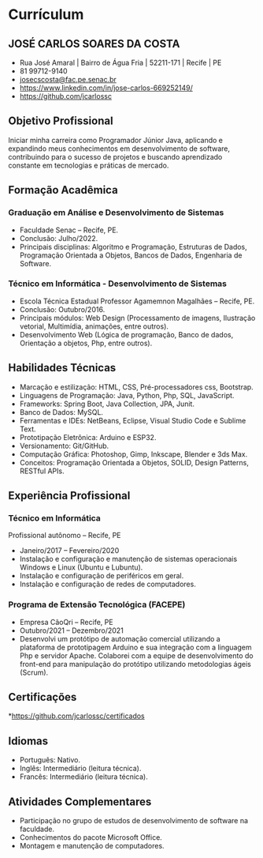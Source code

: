 # Currículum

## JOSÉ CARLOS SOARES DA COSTA
* Rua José Amaral | Bairro de Água Fria | 52211-171 | Recife | PE 
* 81 99712-9140 
* josecscosta@fac.pe.senac.br 
* https://www.linkedin.com/in/jose-carlos-669252149/                        
* https://github.com/jcarlossc

## Objetivo Profissional
Iniciar minha carreira como Programador Júnior Java, aplicando e expandindo meus conhecimentos em desenvolvimento de software, contribuindo para o sucesso de projetos e buscando aprendizado constante em tecnologias e práticas de mercado.

## Formação Acadêmica
### Graduação em Análise e Desenvolvimento de Sistemas
* Faculdade Senac – Recife, PE.
* Conclusão: Julho/2022.
* Principais disciplinas: Algoritmo e Programação, Estruturas de Dados, Programação Orientada a Objetos, Bancos de Dados, Engenharia de Software.
### Técnico em Informática - Desenvolvimento de Sistemas
* Escola Técnica Estadual Professor Agamemnon Magalhães – Recife, PE.
* Conclusão: Outubro/2016.
* Principais módulos: Web Design (Processamento de imagens, Ilustração vetorial, Multimídia, animações, entre outros).
* Desenvolvimento Web (Lógica de programação, Banco de dados, Orientação a objetos, Php, entre outros).


## Habilidades Técnicas
* Marcação e estilização: HTML, CSS, Pré-processadores css, Bootstrap.
* Linguagens de Programação: Java, Python, Php, SQL, JavaScript.
* Frameworks: Spring Boot, Java Collection, JPA, Junit.
* Banco de Dados: MySQL.
* Ferramentas e IDEs: NetBeans, Eclipse, Visual Studio Code e Sublime Text.
* Prototipação Eletrônica: Arduino e ESP32.
* Versionamento: Git/GitHub.
* Computação Gráfica: Photoshop, Gimp, Inkscape, Blender e 3ds Max.
* Conceitos: Programação Orientada a Objetos, SOLID, Design Patterns, RESTful APIs.

## Experiência Profissional
### Técnico em Informática
Profissional autônomo – Recife, PE
* Janeiro/2017 – Fevereiro/2020
* Instalação e configuração e manutenção de sistemas operacionais Windows e Linux (Ubuntu e Lubuntu). 
* Instalação e configuração de periféricos em geral.
* Instalação e configuração de redes de computadores.

### Programa de Extensão Tecnológica (FACEPE)
* Empresa CãoQri – Recife, PE
* Outubro/2021 – Dezembro/2021
* Desenvolvi um protótipo de automação comercial utilizando a plataforma de prototipagem Arduino e sua integração com a linguagem Php e servidor Apache.
Colaborei com a equipe de desenvolvimento do front-end para manipulação do protótipo utilizando metodologias ágeis (Scrum).

## Certificações
*https://github.com/jcarlossc/certificados

## Idiomas
* Português: Nativo.
* Inglês: Intermediário (leitura técnica).
* Francês: Intermediário (leitura técnica).

## Atividades Complementares
* Participação no grupo de estudos de desenvolvimento de software na faculdade.
* Conhecimentos do pacote Microsoft Office.
* Montagem e manutenção de computadores.

